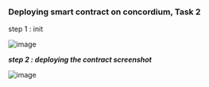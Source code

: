 <h3> Deploying smart contract on concordium, Task 2</h3>


step 1 : init

![image](https://user-images.githubusercontent.com/118893915/219048220-ddb27c7c-e1aa-4edc-b7d7-42aa427b0cd3.png)


***step 2 :  deploying the contract screenshot***

![image](https://user-images.githubusercontent.com/118893915/219381178-82a206c7-e30d-40e9-b20d-aef43145b388.png)
